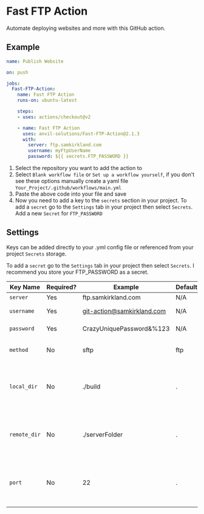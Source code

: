 # Fast FTP Action

Automate deploying websites and more with this GitHub action.

## Example
```yml
name: Publish Website

on: push

jobs:
  Fast-FTP-Action:
    name: Fast FTP Action
    runs-on: ubuntu-latest

    steps:
    - uses: actions/checkout@v2

    - name: Fast FTP Action
      uses: anvil-solutions/Fast-FTP-Action@2.1.3
      with:
        server: ftp.samkirkland.com
        username: myFtpUserName
        password: ${{ secrets.FTP_PASSWORD }}
```

1. Select the repository you want to add the action to
2. Select `Blank workflow file` or `Set up a workflow yourself`, if you don't see these options manually create a yaml file `Your_Project/.github/workflows/main.yml`
3. Paste the above code into your file and save
4. Now you need to add a key to the `secrets` section in your project. To add a `secret` go to the `Settings` tab in your project then select `Secrets`. Add a new `Secret` for `FTP_PASSWORD`

## Settings
Keys can be added directly to your .yml config file or referenced from your project `Secrets` storage.

To add a `secret` go to the `Settings` tab in your project then select `Secrets`.
I recommend you store your FTP_PASSWORD as a secret.

| Key Name       | Required? | Example                    | Default         | Description                 |
|----------------|-----------|----------------------------|-----------------|-----------------------------|
| `server`       | Yes       | ftp.samkirkland.com        | N/A             | FTP server                  |
| `username`     | Yes       | git-action@samkirkland.com | N/A             | FTP username                |
| `password`     | Yes       | CrazyUniquePassword&%123   | N/A             | FTP password                |
| `method`       | No        | sftp                       | ftp             | Protocol used (ftp or sftp) |
| `local_dir`    | No        | ./build                    | .               | The local folder to copy, defaults to root project folder. |
| `remote_dir`   | No        | ./serverFolder             | .               | The remote folder to copy to, deafults to root FTP folder. |
| `port`         | No        | 22                         | .               | The port of the ftp/sftp (incase its special and not 22 or 21). |
